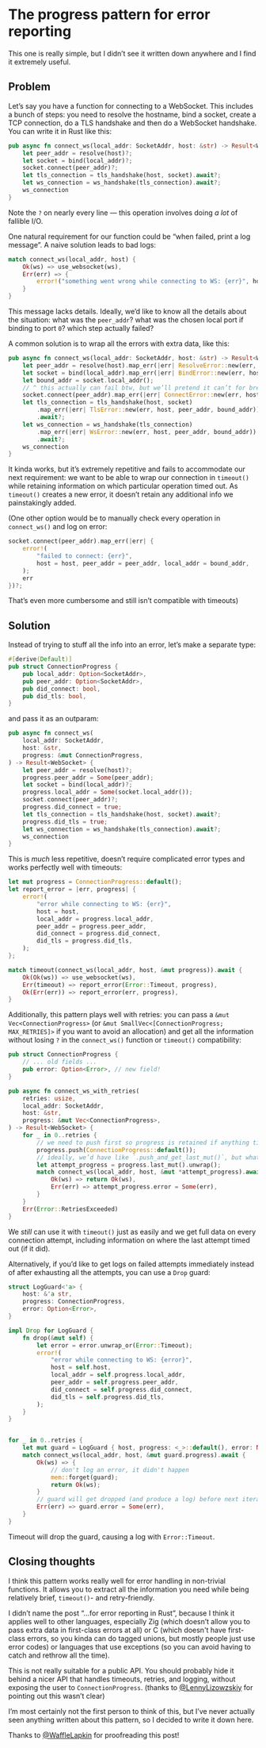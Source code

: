 # The progress pattern for error reporting

This one is really simple, but I didn’t see it written down anywhere and I find it extremely useful.

## Problem

Let’s say you have a function for connecting to a WebSocket. This includes a bunch of steps:
you need to resolve the hostname, bind a socket, create a TCP connection, do a TLS handshake
and then do a WebSocket handshake. You can write it in Rust like this:

```rust
pub async fn connect_ws(local_addr: SocketAddr, host: &str) -> Result<WebSocket> {
    let peer_addr = resolve(host)?;
    let socket = bind(local_addr)?;
    socket.connect(peer_addr)?;
    let tls_connection = tls_handshake(host, socket).await?;
    let ws_connection = ws_handshake(tls_connection).await?;
    ws_connection
}
```

Note the `?` on nearly every line — this operation involves doing _a lot_ of fallible I/O.

One natural requirement for our function could be “when failed, print a log message”.
A naive solution leads to bad logs:

```rust
match connect_ws(local_addr, host) {
    Ok(ws) => use_websocket(ws),
    Err(err) => {
        error!("something went wrong while connecting to WS: {err}", host = host);
    }
}
```

This message lacks details. Ideally, we’d like to know all the details about the situation:
what was the `peer_addr`? what was the chosen local port if binding to port `0`?
which step actually failed?

A common solution is to wrap all the errors with extra data, like this:

```rust
pub async fn connect_ws(local_addr: SocketAddr, host: &str) -> Result<WebSocket> {
    let peer_addr = resolve(host).map_err(|err| ResolveError::new(err, host))?;
    let socket = bind(local_addr).map_err(|err| BindError::new(err, host, peer_addr))?;
    let bound_addr = socket.local_addr();
    // ^ this actually can fail btw, but we’ll pretend it can’t for brevity
    socket.connect(peer_addr).map_err(|err| ConnectError::new(err, host, peer_addr, bound_addr))?;
    let tls_connection = tls_handshake(host, socket)
        .map_err(|err| TlsError::new(err, host, peer_addr, bound_addr))
        .await?;
    let ws_connection = ws_handshake(tls_connection)
        .map_err(|err| WsError::new(err, host, peer_addr, bound_addr))
        .await?;
    ws_connection
}
```

It kinda works, but it’s extremely repetitive and fails to accommodate our next requirement:
we want to be able to wrap our connection in `timeout()` while retaining information on which
particular operation timed out. As `timeout()` creates a new error, it doesn’t retain
any additional info we painstakingly added.

(One other option would be to manually check every operation in `connect_ws()` and log on error:

```rust
socket.connect(peer_addr).map_err(|err| {
    error!(
        "failed to connect: {err}",
        host = host, peer_addr = peer_addr, local_addr = bound_addr,
    );
    err
})?;
```

That’s even more cumbersome and still isn’t compatible with timeouts)

## Solution

Instead of trying to stuff all the info into an error, let’s make a separate type:

```rust
#[derive(Default)]
pub struct ConnectionProgress {
    pub local_addr: Option<SocketAddr>,
    pub peer_addr: Option<SocketAddr>,
    pub did_connect: bool,
    pub did_tls: bool,
}
```

and pass it as an outparam:

```rust
pub async fn connect_ws(
    local_addr: SocketAddr,
    host: &str,
    progress: &mut ConnectionProgress,
) -> Result<WebSocket> {
    let peer_addr = resolve(host)?;
    progress.peer_addr = Some(peer_addr);
    let socket = bind(local_addr)?;
    progress.local_addr = Some(socket.local_addr());
    socket.connect(peer_addr)?;
    progress.did_connect = true;
    let tls_connection = tls_handshake(host, socket).await?;
    progress.did_tls = true;
    let ws_connection = ws_handshake(tls_connection).await?;
    ws_connection
}
```

This is _much_ less repetitive, doesn’t require complicated error types and works perfectly well with timeouts:

```rust
let mut progress = ConnectionProgress::default();
let report_error = |err, progress| {
    error!(
        "error while connecting to WS: {err}",
        host = host,
        local_addr = progress.local_addr,
        peer_addr = progress.peer_addr,
        did_connect = progress.did_connect,
        did_tls = progress.did_tls,
    );
};

match timeout(connect_ws(local_addr, host, &mut progress)).await {
    Ok(Ok(ws)) => use_websocket(ws),
    Err(timeout) => report_error(Error::Timeout, progress),
    Ok(Err(err)) => report_error(err, progress),
}
```

Additionally, this pattern plays well with retries: you can pass a `&mut Vec<ConnectionProgress>`
(or `&mut SmallVec<[ConnectionProgress; MAX_RETRIES]>` if you want to avoid an allocation)
and get all the information without losing `?` in the `connect_ws()` function or `timeout()` compatibility:

```rust
pub struct ConnectionProgress {
    // ... old fields ...
    pub error: Option<Error>, // new field!
}

pub async fn connect_ws_with_retries(
    retries: usize,
    local_addr: SocketAddr,
    host: &str,
    progress: &mut Vec<ConnectionProgress>,
) -> Result<WebSocket> {
    for _ in 0..retries {
        // we need to push first so progress is retained if anything times out
        progress.push(ConnectionProgress::default());
        // ideally, we’d have like `.push_and_get_last_mut()`, but whatever
        let attempt_progress = progress.last_mut().unwrap();
        match connect_ws(local_addr, host, &mut *attempt_progress).await {
            Ok(ws) => return Ok(ws),
            Err(err) => attempt_progress.error = Some(err),
        }
    }
    Err(Error::RetriesExceeded)
}
```

We _still_ can use it with `timeout()` just as easily and we get full data on every connection attempt,
including information on where the last attempt timed out (if it did).

Alternatively, if you’d like to get logs on failed attempts immediately instead of after exhausting
all the attempts, you can use a `Drop` guard:

```rust
struct LogGuard<'a> {
    host: &'a str,
    progress: ConnectionProgress,
    error: Option<Error>,
}

impl Drop for LogGuard {
    fn drop(&mut self) {
        let error = error.unwrap_or(Error::Timeout);
        error!(
            "error while connecting to WS: {error}",
            host = self.host,
            local_addr = self.progress.local_addr,
            peer_addr = self.progress.peer_addr,
            did_connect = self.progress.did_connect,
            did_tls = self.progress.did_tls,
        );
    }
}


for _ in 0..retries {
    let mut guard = LogGuard { host, progress: <_>::default(), error: None };
    match connect_ws(local_addr, host, &mut guard.progress).await {
        Ok(ws) => {
            // don't log an error, it didn't happen
            mem::forget(guard);
            return Ok(ws);
        }
        // guard will get dropped (and produce a log) before next iteration
        Err(err) => guard.error = Some(err),
    }
}
```

Timeout will drop the guard, causing a log with `Error::Timeout`.

## Closing thoughts

I think this pattern works really well for error handling in non-trivial functions.
It allows you to extract all the information you need while being relatively brief,
`timeout()`- and retry-friendly.

I didn’t name the post “...for error reporting in Rust”, because I think it applies well to other languages,
especially Zig (which doesn’t allow you to pass extra data in first-class errors at all)
or C (which doesn't have first-class errors, so you kinda can do tagged unions, but mostly people just use error codes)
or languages that use exceptions (so you can avoid having to catch and rethrow all the time).

This is not really suitable for a public API. You should probably hide it behind a nicer API
that handles timeouts, retries, and logging, without exposing the user to `ConnectionProgress`.
(thanks to [@LennyLizowzskiy] for pointing out this wasn’t clear)

I’m most certainly not the first person to think of this, but I’ve never actually seen anything
written about this pattern, so I decided to write it down here.

Thanks to [@WaffleLapkin] for proofreading this post!

[@WaffleLapkin]: https://github.com/WaffleLapkin/
[@LennyLizowzskiy]: https://github.com/LennyLizowzskiy
